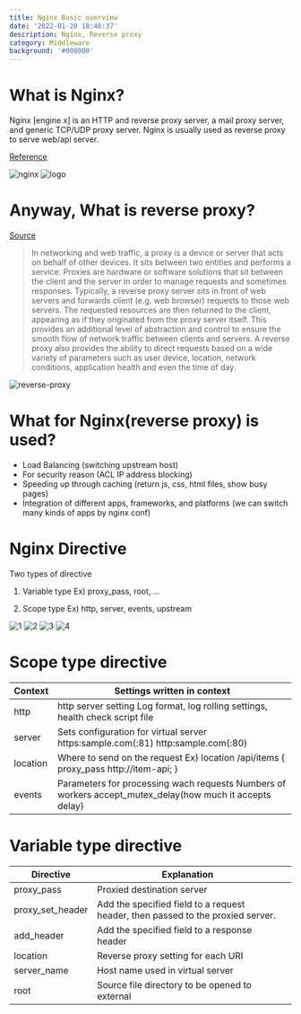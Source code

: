 ```yaml
---
title: Nginx Basic overview
date: '2022-01-20 18:46:37'
description: Nginx, Reverse proxy
category: Middleware
background: '#008000'
---
```


# What is Nginx?

Nginx [engine x] is an HTTP and reverse proxy server, a mail proxy server, and generic TCP/UDP proxy server. Nginx is usually used as reverse proxy to serve web/api server.

[Reference](https://nginx.org/en/)

![nginx](/assets/img/nginx-basic/nginx.png)
![logo](/assets/img/nginx-basic/logo.png)

# Anyway, What is reverse proxy?

[Source](https://www.f5.com/services/resources/glossary/reverse-proxy)

> In networking and web traffic, a proxy is a device or server that acts on behalf of other devices. It sits between two entities and performs a service. Proxies are hardware or software solutions that sit between the client and the server in order to manage requests and sometimes responses.
> Typically, a reverse proxy server sits in front of web servers and forwards client (e.g. web browser) requests to those web servers.
> The requested resources are then returned to the client, appearing as if they originated from the proxy server itself. This provides an additional level of abstraction and control to ensure the smooth flow of network traffic between clients and servers. A reverse proxy also provides the ability to direct requests based on a wide variety of parameters such as user device, location, network conditions, application health and even the time of day.

![reverse-proxy](/assets/img/nginx-basic/reverse-proxy.png)

# What for Nginx(reverse proxy) is used?

-   Load Balancing (switching upstream host)
-   For security reason (ACL IP address blocking)
-   Speeding up through caching (return js, css, html files, show busy pages)
-   Integration of different apps, frameworks, and platforms (we can switch many kinds of apps by nginx conf)

# Nginx Directive

Two types of directive

1. Variable type
   Ex) proxy_pass, root, …

2. Scope type
   Ex) http, server, events, upstream

![1](/assets/img/nginx-basic/1.png)
![2](/assets/img/nginx-basic/2.png)
![3](/assets/img/nginx-basic/3.png)
![4](/assets/img/nginx-basic/4.png)

# Scope type directive

| Context  | Settings written in context                                                                              |
| -------- | -------------------------------------------------------------------------------------------------------- |
| http     | http server setting Log format, log rolling settings, health check script file                           |
| server   | Sets configuration for virtual server https:sample.com(:81) http:sample.com(:80)                         |
| location | Where to send on the request Ex) location /api/items { proxy_pass http://item-api; }                     |
| events   | Parameters for processing wach requests Numbers of workers accept_mutex_delay(how much it accepts delay) |

# Variable type directive

| Directive        | Explanation                                                                     |     |
| ---------------- | ------------------------------------------------------------------------------- | --- |
| proxy_pass       | Proxied destination server                                                      |
| proxy_set_header | Add the specified field to a request header, then passed to the proxied server. |
| add_header       | Add the specified field to a response header                                    |
| location         | Reverse proxy setting for each URI                                              |
| server_name      | Host name used in virtual server                                                |
| root             | Source file directory to be opened to external                                  |
